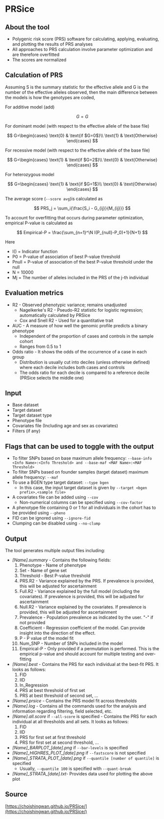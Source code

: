 # PRSice

## About the tool

* Polygenic risk score (PRS) software for calculating, applying, evaluating, and plotting the results of PRS analyses&#x20;
* All approaches to PRS calculation involve parameter optimization and are therefore overfitted&#x20;
* The scores are normalized

## Calculation of PRS

Assuming S is the summary statistic for the effective allele and G is the number of the effective alleles observed, then the main difference between the models is how the genotypes are coded,

For additive model (add)

$$
G =G
$$

For dominant model (with respect to the effective allele of the base file)

$$
G=\begin{cases}
\text{0} & \text{if $G=0$}\\
\text{1} & \text{Otherwise}
\end{cases}
$$

For recessive model (with respect to the effective allele of the base file)

$$
G=\begin{cases}
\text{1} & \text{if $G=2$}\\
\text{0} & \text{Otherwise}
\end{cases}
$$

For heterozygous model

$$
G=\begin{cases}
\text{1} & \text{if $G=1$}\\
\text{0} & \text{Otherwise}
\end{cases}
$$

The average score (`--score avg`)is calculated as

$$
PRS_j = \sum_i{\frac{S_i - G_{ij}}{M_{ij}}}
$$

To account for overfitting that occurs during parameter optimization, empirical P-value is calculated as

$$
Empirical-P = \frac{\sum_{n=1}^\N I(P_{null}-P_0)+1}{N+1}
$$

Here

* I() = Indicator function
* P0 = P-value of association of best P-value threshold
* Pnull = P-value of association of the best P-value threshold under the null
* N = 10000
* Mj = The number of alleles included in the PRS of the j-th individual

## Evaluation metrics

* R2 - Observed phenotypic variance; remains unadjusted
  * Nagelkerke's R2 - Pseudo-R2 statistic for logistic regression; automatically calculated by PRSice
  * Cox and Snell R2 - Used for a quantitative trait
* AUC - A measure of how well the genomic profile predicts a binary phenotype
  * Independent of the proportion of cases and controls in the sample cohort
  * Ranges from 0.5 to 1
* Odds ratio - It shows the odds of the occurrence of a case in each group
  * Distribution is usually cut into deciles (unless otherwise defined) where each decile includes both cases and controls
  * The odds ratio for each decile is compared to a reference decile (PRSice selects the middle one)

## Input

* Base dataset
* Target dataset
* Target dataset type
* Phenotype file
* Covariates file (Including age and sex as covariates)
* Filters (if any)

## Flags that can be used to toggle with the output

* To filter SNPs based on base maximum allele frequency: `--base-info <Info Name>:<Info Threshold> and --base-maf <MAF Name>:<MAF Threshold>`
* To filter SNPs based on founder samples (target dataset) maximum allele frequency: `--maf`
* To use a BGEN type target dataset: `--type bgen`
  * In this case, the input target dataset is given by `--target <bgen prefix>,<sample file>`
* A covariates file can be added using `--cov`
  * Non-numerical columns can be specified using `--cov-factor`
* A phenotype file containing 0 or 1 for all individuals in the cohort has to be provided using `--pheno`
* FID can be ignored using `--ignore-fid`
* Clumping can be disabled using `--no-clump`

## Output

The tool generates multiple output files including:

* _\[Name].summary_ - Contains the following fields:
  1. Phenotype - Name of phenotype
  2. Set - Name of gene set
  3. Threshold - Best P-value threshold
  4. PRS.R2 - Variance explained by the PRS. If prevalence is provided, this will be adjusted for ascertainment
  5. Full.R2 - Variance explained by the full model (including the covariates). If prevalence is provided, this will be adjusted for ascertainment
  6. Null.R2 - Variance explained by the covariates. If prevalence is provided, this will be adjusted for ascertainment
  7. Prevalence - Population prevalence as indicated by the user. "-" if not provided
  8. Coefficient - Regression coefficient of the model. Can provide insight into the direction of the effect.
  9. P - P value of the model fit
  10. Num\_SNP - Number of SNPs included in the model
  11. Empirical-P - Only provided if a permutation is performed. This is the empirical p-value and should account for multiple testing and over-fitting
* _\[Name].best_ - Contains the PRS for each individual at the best-fit PRS. It looks as follows:
  1. FID
  2. IID
  3. In\_Regression
  4. PRS at best threshold of first set
  5. PRS at best threshold of second set, ...
* _\[Name].prsice_ - Contains the PRS model fit across thresholds
* _\[Name].log_ - Contains all the commands used for the analysis and information regarding filtering, field selected, etc.
* _\[Name].all.score_ if `--all-score` is specified - Contains the PRS for each individual at all thresholds and all sets. It looks as follows:
  1. FID&#x20;
  2. IID
  3. PRS for first set at first threshold
  4. PRS for first set at second threshold, ...
* _\[Name]\_BARPLOT\_\[date].png_ if `--bar-levels` is specified
* _\[Name]\_HIGHRES\_PLOT\_\[date].png_ if `--fastscore` is not specified
* _\[Name]\_STRATA\_PLOT\_\[date].png_ if `--quantile [number of quantile]` is specified
  * Usually, `--quantile 100` is specified with `--quant-break`
* _\[Name]\_STRATA\_\[date].txt-_ Provides data used for plotting the above plot

## Source

[https://choishingwan.github.io/PRSice/](https://choishingwan.github.io/PRSice/)

